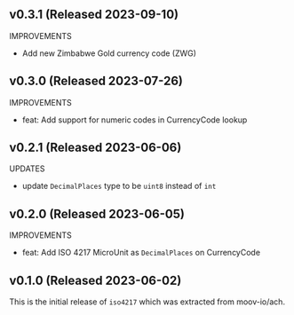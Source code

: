 ## v0.3.1 (Released 2023-09-10)

IMPROVEMENTS

- Add new Zimbabwe Gold currency code (ZWG)

## v0.3.0 (Released 2023-07-26)

IMPROVEMENTS

- feat: Add support for numeric codes in CurrencyCode lookup

## v0.2.1 (Released 2023-06-06)

UPDATES

- update `DecimalPlaces` type to be `uint8` instead of `int`

## v0.2.0 (Released 2023-06-05)

IMPROVEMENTS

- feat: Add ISO 4217 MicroUnit as `DecimalPlaces` on CurrencyCode

## v0.1.0 (Released 2023-06-02)

This is the initial release of `iso4217` which was extracted from moov-io/ach.

